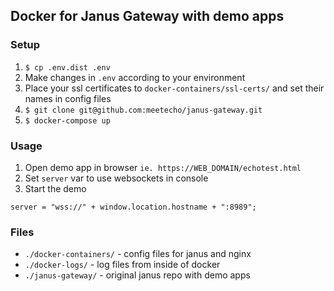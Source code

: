 ## Docker for Janus Gateway with demo apps

### Setup
1. ```$ cp .env.dist .env```
2. Make changes in `.env` according to your environment
3. Place your ssl certificates to `docker-containers/ssl-certs/` and set their names in config files
4. ```$ git clone git@github.com:meetecho/janus-gateway.git```
5. ```$ docker-compose up```


### Usage
1. Open demo app in browser `ie. https://WEB_DOMAIN/echotest.html`
2. Set `server` var to use websockets in console
3. Start the demo

`server = "wss://" + window.location.hostname + ":8989";`


### Files

- `./docker-containers/` - config files for janus and nginx 
- `./docker-logs/` - log files from inside of docker 
- `./janus-gateway/` - original janus repo with demo apps
